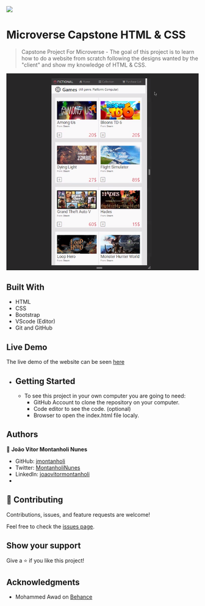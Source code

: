 ![](https://img.shields.io/badge/Microverse-blueviolet)

# Microverse Capstone HTML & CSS 

> Capstone Project For Microverse - The goal of this project is to learn how to do a website from scratch following the designs wanted by the "client" and show my knowledge of HTML & CSS.

![screenshot](Assets/imgs/print.png)

## Built With

- HTML
- CSS
- Bootstrap
- VScode (Editor)
- Git and GitHub

## Live Demo

The live demo of the website can be seen [here](https://jmontanholi.github.io/MicroverseCapstoneHTML/)


* ## Getting Started
  * To see this project in your own computer you are going to need:
    * GitHub Account to clone the repository on your computer.
    * Code editor to see the code. (optional)
    * Browser to open the index.html file localy. 


## Authors

👤 **João Vítor Montanholi Nunes**

- GitHub: [jmontanholi](https://github.com/jmontanholi)
- Twitter: [MontanholiNunes](https://twitter.com/MontanholiNunes)
- LinkedIn: [joaovitormontanholi](https://www.linkedin.com/in/joaovitormontanholi/)
- 
## 🤝 Contributing

Contributions, issues, and feature requests are welcome!

Feel free to check the [issues page](https://github.com/jmontanholi/MicroverseCapstoneHTML/issues).

## Show your support

Give a ⭐️ if you like this project!

## Acknowledgments

- Mohammed Awad on [Behance](https://www.behance.net/gallery/24796463/ZATTIX)
